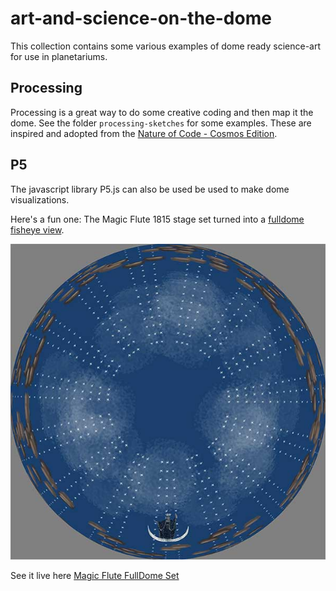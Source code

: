 # art-and-science-on-the-dome

This collection contains some various examples of dome ready science-art for use in planetariums.

## Processing

Processing is a great way to do some creative coding and then map it the dome. See the folder `processing-sketches` for some examples. These are inspired and adopted from the [Nature of Code - Cosmos Edition](https://github.com/nature-of-code/The-Nature-of-Code-Cosmos-Edition/tree/master/dome/fisheye_shader).

## P5

The javascript library P5.js can also be used be used to make dome visualizations. 

Here's a fun one: The Magic Flute 1815 stage set turned into a [fulldome fisheye view](p5-to-dome/magic-flute).

![Fulldome Magic Flute](p5-to-dome/magic-flute/img/fisheye-magic-flute.jpg)

See it live here [Magic Flute FullDome Set](https://ccnyplanetarium.org/art-and-science-on-the-dome/p5-to-dome/magic-flute/)



